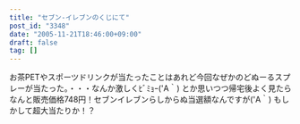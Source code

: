 ```yaml
---
title: "セブン-イレブンのくじにて"
post_id: "3348"
date: "2005-11-21T18:46:00+09:00"
draft: false
tag: []
---
```



お茶PETやスポーツドリンクが当たったことはあれど今回なぜかのどぬーるスプレーが当たった。・・・なんか激しくﾋﾞﾐｮｰ('A｀) とか思いつつ帰宅後よく見たらなんと販売価格748円！セブンイレブンらしからぬ当選額なんですが('A｀) もしかして超大当たりか！？
